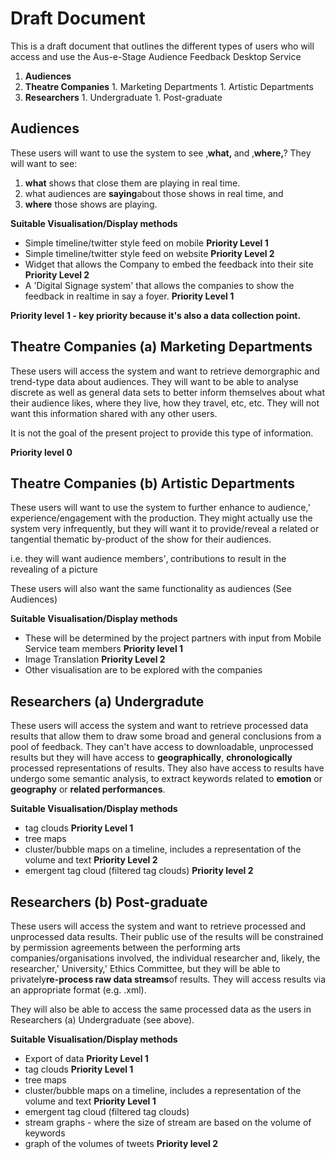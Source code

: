 # Draft Document #

This is a draft document that outlines the different types of users who will access and use the Aus-e-Stage Audience Feedback Desktop Service

  1. **Audiences**
  1. **Theatre Companies**
    1. Marketing Departments
    1. Artistic Departments
  1. **Researchers**
    1. Undergraduate
    1. Post-graduate

## Audiences ##

These users will want to use the system to see ‚**what‚** and ‚**where‚**? They will want to see:

  1. **what** shows that close them are playing in real time.
  1. what audiences are **saying**about those shows in real time, and
  1. **where** those shows are playing.

**Suitable Visualisation/Display methods**
  * Simple timeline/twitter style feed on mobile **Priority Level 1**
  * Simple timeline/twitter style feed on website **Priority Level 2**
  * Widget that allows the Company to embed the feedback into their site **Priority Level 2**
  * A 'Digital Signage system'  that allows the companies to show the feedback in realtime in say a foyer. **Priority Level 1**

**Priority level** **1 - key priority because it's also a data collection point.**

## Theatre Companies (a) Marketing Departments ##

These users will access the system and want to retrieve demorgraphic and trend-type data about audiences. They will want to be able to analyse discrete as well as general data sets to better inform themselves about what their audience likes, where they live, how they travel, etc, etc. They will not want this information shared with any other users.

It is not the goal of the present project to provide this type of information.

**Priority level 0**

## Theatre Companies (b) Artistic Departments ##

These users will want to use the system to further enhance to audience‚' experience/engagement with the production. They might actually use the system very infrequently, but they will want it to provide/reveal a related or tangential thematic by-product of the show for their audiences.

i.e. they will want audience members'‚ contributions to result in the revealing of a picture

These users will also want the same functionality as audiences (See Audiences)

**Suitable Visualisation/Display methods**
  * These will be determined by the project partners with input from Mobile Service team members **Priority level 1**
  * Image Translation **Priority Level 2**
  * Other visualisation are to be explored with the companies

## Researchers (a) Undergradute ##

These users will access the system and want to retrieve processed data results that allow them to draw some broad and general conclusions from a pool of feedback. They can't have access to downloadable, unprocessed results but they will have access to **geographically**, **chronologically** processed representations of results. They also have access to results have undergo some semantic analysis, to extract keywords related to **emotion** or **geography** or **related performances**.

**Suitable Visualisation/Display methods**

  * tag clouds **Priority Level 1**
  * tree maps
  * cluster/bubble maps on a timeline, includes a representation of the volume and text **Priority Level 2**
  * emergent tag cloud (filtered tag clouds) **Priority level 2**

## Researchers (b) Post-graduate ##

These users will access the system and want to retrieve processed and unprocessed data results. Their public use of the results will be constrained by permission agreements between the performing arts companies/organisations involved, the individual researcher and, likely, the researcher‚' University‚' Ethics Committee, but they will be able to privately**re-process raw data streams**of results. They will access results via an appropriate format (e.g. .xml).

They will also be able to access the same processed data as the users in Researchers (a) Undergraduate (see above).

**Suitable Visualisation/Display methods**
  * Export of data  **Priority Level 1**
  * tag clouds **Priority Level 1**
  * tree maps
  * cluster/bubble maps on a timeline, includes a representation of the volume and text **Priority Level 1**
  * emergent tag cloud (filtered tag clouds)
  * stream graphs - where the size of stream are based on the volume of keywords
  * graph of the volumes of tweets **Priority level 2**